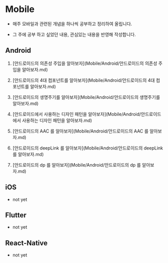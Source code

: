 # Mobile
- 매주 모바일과 관련된 개념을 하나씩 공부하고 정리하여 올립니다.

- 그 주에 공부 하고 싶었던 내용, 관심있는 내용을 반영해 작성합니다.

## Android
1. [안드로이드의 의존성 주입을 알아보자](Mobile/Android/안드로이드의 의존성 주입을 알아보자.md)
   
2. [안드로이드의 4대 컴포넌트를 알아보자](Mobile/Android/안드로이드의 4대 컴포넌트를 알아보자.md)
   
3. [안드로이드의 생명주기를 알아보자](Mobile/Android/안드로이드의 생명주기를 알아보자.md)
   
4. [안드로이드에서 사용하는 디자인 패턴을 알아보자](Mobile/Android/안드로이드에서 사용하는 디자인 패턴을 알아보자.md)
   
5. [안드로이드의 AAC 를 알아보자](Mobile/Android/안드로이드의 AAC 를 알아보자.md)
   
6. [안드로이드의 deepLink 를 알아보자](Mobile/Android/안드로이드의 deepLink 를 알아보자.md)
   
7. [안드로이드의 dp 를 알아보자](Mobile/Android/안드로이드의 dp 를 알아보자.md)

## iOS
- not yet

## Flutter
- not yet

## React-Native
- not yet